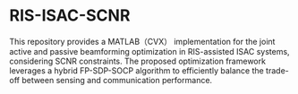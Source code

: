 # RIS-ISAC-SCNR
This repository provides a MATLAB（CVX） implementation for the joint active and passive beamforming optimization in RIS-assisted ISAC  systems, considering SCNR  constraints. The proposed optimization framework leverages a hybrid FP-SDP-SOCP algorithm to efficiently balance the trade-off between sensing and communication performance.  
